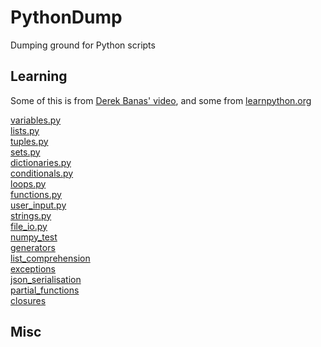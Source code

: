 # PythonDump
Dumping ground for Python scripts

## Learning

Some of this is from [Derek Banas' video](https://www.youtube.com/watch?v=N4mEzFDjqtA&list=PLGLfVvz_LVvSX7fVd4OUFp_ODd86H0ZIY&index=3&t=0s), and some from [learnpython.org](https://www.learnpython.org/)

[variables.py](https://github.com/James-P-D/PythonDump/blob/master/src/PyApp/PyApp/variables.py)  
[lists.py](https://github.com/James-P-D/PythonDump/blob/master/src/PyApp/PyApp/lists.py)  
[tuples.py](https://github.com/James-P-D/PythonDump/blob/master/src/PyApp/PyApp/tuples.py)  
[sets.py](https://github.com/James-P-D/PythonDump/blob/master/src/PyApp/PyApp/sets.py)  
[dictionaries.py](https://github.com/James-P-D/PythonDump/blob/master/src/PyApp/PyApp/dictionaries.py)  
[conditionals.py](https://github.com/James-P-D/PythonDump/blob/master/src/PyApp/PyApp/conditionals.py)  
[loops.py](https://github.com/James-P-D/PythonDump/blob/master/src/PyApp/PyApp/loops.py)  
[functions.py](https://github.com/James-P-D/PythonDump/blob/master/src/PyApp/PyApp/functions.py)  
[user_input.py](https://github.com/James-P-D/PythonDump/blob/master/src/PyApp/PyApp/user_input.py)  
[strings.py](https://github.com/James-P-D/PythonDump/blob/master/src/PyApp/PyApp/strings.py)  
[file_io.py](https://github.com/James-P-D/PythonDump/blob/master/src/PyApp/PyApp/file_io.py)  
[numpy_test](https://github.com/James-P-D/PythonDump/blob/master/src/PyApp/PyApp/numpy_test.py)  
[generators](https://github.com/James-P-D/PythonDump/blob/master/src/PyApp/PyApp/generators.py)  
[list_comprehension](https://github.com/James-P-D/PythonDump/blob/master/src/PyApp/PyApp/list_comprehension.py)  
[exceptions](https://github.com/James-P-D/PythonDump/blob/master/src/PyApp/PyApp/exceptions.py)  
[json_serialisation](https://github.com/James-P-D/PythonDump/blob/master/src/PyApp/PyApp/json_serialisation.py)  
[partial_functions](https://github.com/James-P-D/PythonDump/blob/master/src/PyApp/PyApp/partial_functions.py)  
[closures](https://github.com/James-P-D/PythonDump/blob/master/src/PyApp/PyApp/closures.py)  

## Misc

